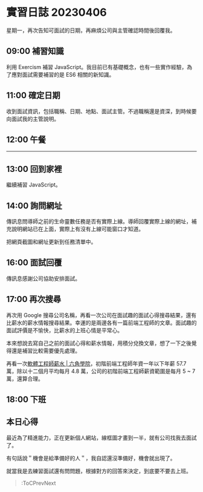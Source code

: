 # 實習日誌 20230406

星期一，再次告知可面試的日期，再麻煩公司與主管確認時間後回覆我。

## 09:00 補習知識

利用 Exercism 補習 JavaScript。我目前已有基礎概念，也有一些實作經驗，為了應對面試需要補習的是 ES6 相關的新知識。

## 11:00 確定日期

收到面試資訊，包括職稱、日期、地點、面試主管。不過職稱還是資深，到時候要向面試我的主管說明。

## 12:00 午餐
---

## 13:00 回到家裡

繼續補習 JavaScript。

## 14:00 詢問網址

傳訊息問導師之前的生命靈數任務是否有實際上線。導師回覆實際上線的網址，補充說明網站已在上面，實際上有沒有上線可能窗口才知道。

把網頁截圖和網址更新到任務清單中。

## 16:00 面試回覆

傳訊息感謝公司協助安排面試。

## 17:00 再次搜尋

再次用 Google 搜尋公司名稱，再看一次公司在面試趣的面試心得搜尋結果，還有比薪水的薪水情報搜尋結果。幸運的是兩邊各有一篇前端工程師的文章。面試趣的面試評價是不愉快，比薪水的上班心情是平常心。

本來想說去寫自己之前的面試心得和薪水情報，用積分兌換文章，想了一下之後覺得還是補習比較需要優先處理。

再看一次[軟體工程師薪水 | 六角學院](https://www.hexschool.com/2022/06/23/2022-06-23-software-engineer-salary/)，初階前端工程師年資一年以下年薪 57.7 萬，除以十二個月平均每月 4.8 萬，公司的初階前端工程師薪資範圍是每月 5 ~ 7 萬，還算合理。

## 18:00 下班

## 本日心得

最近為了精進能力，正在更新個人網站，線框圖才畫到一半，就有公司找我去面試了。

有句話說＂機會是給準備好的人＂，我自認還沒準備好，機會就出現了。

就當我是去練習面試還有問問題，根據對方的回答來決定，到底要不要去上班。

> :ToCPrevNext